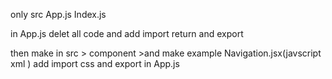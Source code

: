  only src App.js
 Index.js 

 in App.js delet all code and add import
 return and export

 then make in src > component >and make example Navigation.jsx(javscript xml )
 add import css and export in App.js 